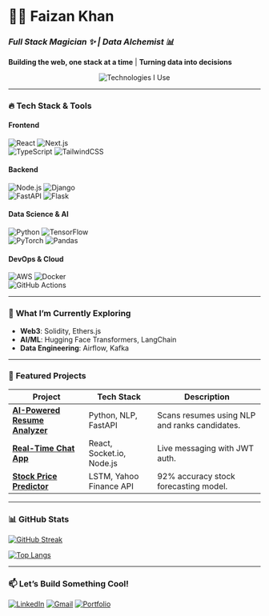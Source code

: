 # 👨‍💻 Faizan Khan  
### *Full Stack Magician ✨ | Data Alchemist 📊*  
**Building the web, one stack at a time** | **Turning data into decisions**  

<p align="center">
  <img src="https://readme-typing-svg.demolab.com?font=Fira+Code&pause=1000&color=22D3EE&width=435&lines=React+%7C+Next.js+%7C+Node.js;Django+%7C+Flask+%7C+FastAPI;TensorFlow+%7C+PyTorch+%7C+Spark;AWS+%7C+Docker+%7C+CI%2FCD" alt="Technologies I Use" />
</p>  

---

### 🔥 **Tech Stack & Tools**  

#### **Frontend**  
![React](https://img.shields.io/badge/React-20232A?style=for-the-badge&logo=react&logoColor=61DAFB)
![Next.js](https://img.shields.io/badge/Next.js-000000?style=for-the-badge&logo=nextdotjs&logoColor=white)  
![TypeScript](https://img.shields.io/badge/TypeScript-007ACC?style=for-the-badge&logo=typescript&logoColor=white)
![TailwindCSS](https://img.shields.io/badge/Tailwind_CSS-38B2AC?style=for-the-badge&logo=tailwind-css&logoColor=white)  

#### **Backend**  
![Node.js](https://img.shields.io/badge/Node.js-339933?style=for-the-badge&logo=nodedotjs&logoColor=white)
![Django](https://img.shields.io/badge/Django-092E20?style=for-the-badge&logo=django&logoColor=white)  
![FastAPI](https://img.shields.io/badge/FastAPI-005571?style=for-the-badge&logo=fastapi)
![Flask](https://img.shields.io/badge/Flask-000000?style=for-the-badge&logo=flask&logoColor=white)  

#### **Data Science & AI**  
![Python](https://img.shields.io/badge/Python-3776AB?style=for-the-badge&logo=python&logoColor=white)
![TensorFlow](https://img.shields.io/badge/TensorFlow-FF6F00?style=for-the-badge&logo=tensorflow&logoColor=white)  
![PyTorch](https://img.shields.io/badge/PyTorch-EE4C2C?style=for-the-badge&logo=pytorch&logoColor=white)
![Pandas](https://img.shields.io/badge/Pandas-2C2D72?style=for-the-badge&logo=pandas&logoColor=white)  

#### **DevOps & Cloud**  
![AWS](https://img.shields.io/badge/AWS-232F3E?style=for-the-badge&logo=amazon-aws&logoColor=white)
![Docker](https://img.shields.io/badge/Docker-2496ED?style=for-the-badge&logo=docker&logoColor=white)  
![GitHub Actions](https://img.shields.io/badge/GitHub_Actions-2088FF?style=for-the-badge&logo=github-actions&logoColor=white)  

---

### 🚀 **What I’m Currently Exploring**  
- **Web3**: Solidity, Ethers.js  
- **AI/ML**: Hugging Face Transformers, LangChain  
- **Data Engineering**: Airflow, Kafka  

---

### 📌 **Featured Projects**  

| Project | Tech Stack | Description |  
|---------|------------|-------------|  
| **[AI-Powered Resume Analyzer](https://github.com/yourlink)** | Python, NLP, FastAPI | Scans resumes using NLP and ranks candidates. |  
| **[Real-Time Chat App](https://github.com/yourlink)** | React, Socket.io, Node.js | Live messaging with JWT auth. |  
| **[Stock Price Predictor](https://github.com/yourlink)** | LSTM, Yahoo Finance API | 92% accuracy stock forecasting model. |  

---

### 📊 **GitHub Stats**  

[![GitHub Streak](https://streak-stats.demolab.com?user=yourusername&theme=dark)](https://git.io/streak-stats)  

[![Top Langs](https://github-readme-stats.vercel.app/api/top-langs/?username=yourusername&layout=compact&theme=radical)](https://github.com/yourusername)  

---

### 📫 **Let’s Build Something Cool!**  

[![LinkedIn](https://img.shields.io/badge/LinkedIn-0A66C2?style=for-the-badge&logo=linkedin&logoColor=white)](https://linkedin.com/in/yourprofile)
[![Gmail](https://img.shields.io/badge/Gmail-EA4335?style=for-the-badge&logo=gmail&logoColor=white)](mailto:your.email@example.com)
[![Portfolio](https://img.shields.io/badge/Portfolio-4285F4?style=for-the-badge&logo=google-chrome&logoColor=white)](https://yourportfolio.com)  

